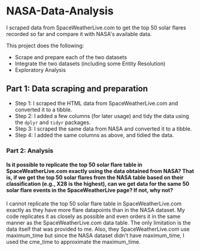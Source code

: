 # NASA-Data-Analysis
I scraped data from SpaceWeatherLive.com to get the top 50 solar flares recorded so far and compare it with NASA's available data. 

This project does the following:

 - Scrape and prepare each of the two datasets
 - Integrate the two datasets (including some Entity Resolution)
 - Exploratory Analysis
 
 
## Part 1: Data scraping and preparation

* Step 1: I scraped the HTML data from SpaceWeatherLive.com and converted it to a tibble.
* Step 2: I added a few columns (for later usage) and tidy the data using the ```dplyr``` and ```tidyr``` packages.
* Step 3: I scraped the same data from NASA and converted it to a tibble.
* Step 4: I added the same columns as above, and tidied the data.
 
### Part 2: Analysis
 
#### Is it possible to replicate the top 50 solar flare table in SpaceWeatherLive.com exactly using the data obtained from NASA? That is, if we get the top 50 solar flares from the NASA table based on their classification (e.g., X28 is the highest), can we get data for the same 50 solar flare events in the SpaceWeatherLive page? If not, why not?
 
I cannot replicate the top 50 solar flare table in SpaceWeatherLive.com exactly as they have more flare datapoints than in the NASA dataset.
My code replicates it as closely as possible and even orders it in the same manner as the SpaceWeatherLive.com data table. The only limitation is the data itself that was provided to me. Also, they SpaceWeatherLive.com use maximum_time but since the NASA dataset didn't have maximum_time, I used the cme_time to approximate the maximum_time.
